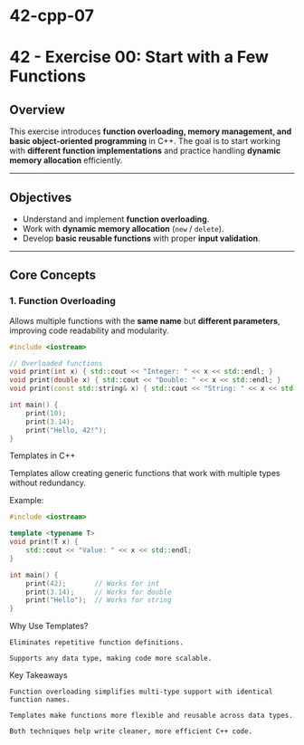 # 42-cpp-07
# **42 - Exercise 00: Start with a Few Functions**

## **Overview**
This exercise introduces **function overloading, memory management, and basic object-oriented programming** in C++. The goal is to start working with **different function implementations** and practice handling **dynamic memory allocation** efficiently.

---

## **Objectives**
- Understand and implement **function overloading**.
- Work with **dynamic memory allocation** (`new` / `delete`).
- Develop **basic reusable functions** with proper **input validation**.

---

## **Core Concepts**
### **1. Function Overloading**
Allows multiple functions with the **same name** but **different parameters**, improving code readability and modularity.

```cpp
#include <iostream>

// Overloaded functions
void print(int x) { std::cout << "Integer: " << x << std::endl; }
void print(double x) { std::cout << "Double: " << x << std::endl; }
void print(const std::string& x) { std::cout << "String: " << x << std::endl; }

int main() {
    print(10);
    print(3.14);
    print("Hello, 42!");
}
```
Templates in C++

Templates allow creating generic functions that work with multiple types without redundancy.

Example:

```cpp
#include <iostream>

template <typename T>
void print(T x) {
    std::cout << "Value: " << x << std::endl;
}

int main() {
    print(42);       // Works for int
    print(3.14);     // Works for double
    print("Hello");  // Works for string
}

```

Why Use Templates?

    Eliminates repetitive function definitions.

    Supports any data type, making code more scalable.

Key Takeaways

    Function overloading simplifies multi-type support with identical function names.

    Templates make functions more flexible and reusable across data types.

    Both techniques help write cleaner, more efficient C++ code.



